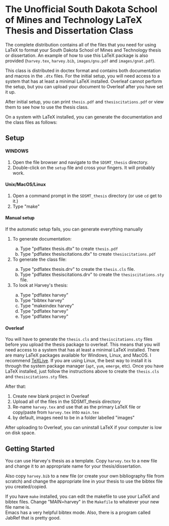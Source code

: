 <H1>The Unofficial South Dakota School of Mines and Technology LaTeX Thesis and Dissertation Class</H1>

The complete distribution contains all of the files that you need for using LaTeX to format your South Dakota School of Mines and Technology thesis or dissertation.
An example of how to use this LaTeX package is also provided (<code>harvey.tex</code>, <code>harvey.bib</code>, <code>images/gnu.pdf</code> and <code>images/gnat.pdf</code>).

This class is distributed in doctex format and contains both documentation and macros in the <code>.dtx</code>
files.  For the initial setup, you will need access to a system that has at least a minimal LaTeX installed.
Overleaf cannot perform the setup, but you can upload your document to Overleaf after you have set it up.

After initial setup, you can print <code>thesis.pdf</code> and <code>thesiscitations.pdf</code> or view them to see how to use the thesis class.</li>

On a system with LaTeX installed, you can generate the documentation and the class files 
as follows:

<H2>Setup</H2>
<H4>WINDOWS</H4>

1. Open the file browser and navigate to the <code>SDSMT_thesis</code> directory.
2. Double-click on the <code>setup</code> file and cross your fingers. It will probably work.

<H4>Unix/MacOS/Linux</H4>

1. Open a command prompt in the <code>SDSMT_thesis</code> directory (or use  <code>cd</code> get to it.)
2. Type "make"


<H4>Manual setup</H4>
If the automatic setup fails, you can generate everything manually

<ol>
<li> To generate documentation:</li>
 <ol type="a">
 <li> Type "pdflatex thesis.dtx" to create <code>thesis.pdf</code> </li>
 <li> Type "pdflatex thesiscitations.dtx" to create <code>thesiscitations.pdf</code></li>
 </ol>

<li> To generate the class file:</li>
 <ol type="a">
    <li> Type "pdflatex thesis.drv" to  create the <code>thesis.cls</code> file.</li>
    <li> Type "pdflatex thesiscitations.drv" to  create the <code>thesiscitations.sty</code> file.</li>
  </ol>
  
<li> To look at Harvey's thesis:</li>
<ol type="a">
<li> Type "pdflatex harvey"</li>
<li> Type "bibtex harvey"</li>
<li> Type "makeindex harvey"</li>
<li> Type "pdflatex harvey"</li>
<li> Type "pdflatex harvey"</li>
</ol>
</ol>

<H4>Overleaf</H4>

You will have to generate the <code>thesis.cls</code> and <code>thesiscitations.sty</code> files 
before you upload the thesis package to overleaf.  This means that you will need access to a system that
has at least a minimal LaTeX installed.  There are many LaTeX packages available for Windows,
Linux, and MacOS.  I recommend [TeXLive](https://www.tug.org/texlive/acquire-netinstall.html). 
If you are using Linux, the best way to install it is through the system package manager
(<code>apt</code>, <code>yum</code>, <code>emerge</code>, etc). Once you have LaTeX installed,
just follow the instructions above to create the
<code>thesis.cls</code> and <code>thesiscitations.sty</code> files.

After that:
1. Create new blank project in Overleaf
2. Upload all of the files in the SDSMT_thesis directory
3. Re-name <code>harvey.tex</code> and use that as the primary LaTeX file or copy/paste from <code>harvey.tex</code> into <code>main.tex</code>
4. by default, images need to be in a folder labelled "images" 

After uploading to Overleaf, you can uninstall LaTeX if your computer is low on disk space.

<H2>Getting Started</H2>

You can use Harvey's thesis as a template.  Copy <code>harvey.tex</code>
    to a new file and change it to an appropriate name for your thesis/dissertation.
    
Also copy <code>harvey.bib</code> to a new file (or create your own
    bibliography file from scratch) and change the appropriate
    line in your thesis to use the bibtex file you created/copied.
  
If you have <code>make</code> installed, you can edit the makefile to use your LaTeX and bibtex files.
Change "MAIN=harvey" in the <code>Makefile</code> to
whatever your new file name is.  
Emacs has a very helpful bibtex mode.  Also, there is a
program called JabRef that is pretty good.


   
